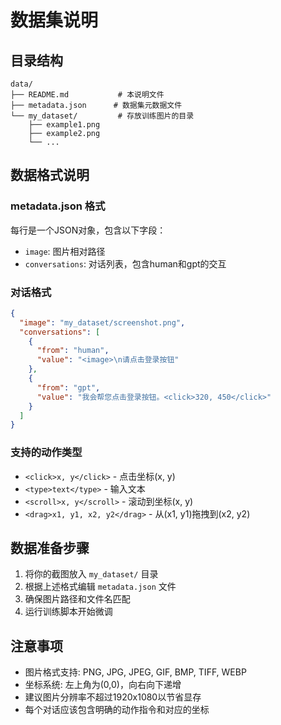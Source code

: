 # 数据集说明

## 目录结构
```
data/
├── README.md           # 本说明文件
├── metadata.json      # 数据集元数据文件
└── my_dataset/         # 存放训练图片的目录
    ├── example1.png
    ├── example2.png
    └── ...
```

## 数据格式说明

### metadata.json 格式
每行是一个JSON对象，包含以下字段：
- `image`: 图片相对路径
- `conversations`: 对话列表，包含human和gpt的交互

### 对话格式
```json
{
  "image": "my_dataset/screenshot.png",
  "conversations": [
    {
      "from": "human", 
      "value": "<image>\n请点击登录按钮"
    },
    {
      "from": "gpt", 
      "value": "我会帮您点击登录按钮。<click>320, 450</click>"
    }
  ]
}
```

### 支持的动作类型
- `<click>x, y</click>` - 点击坐标(x, y)
- `<type>text</type>` - 输入文本
- `<scroll>x, y</scroll>` - 滚动到坐标(x, y)
- `<drag>x1, y1, x2, y2</drag>` - 从(x1, y1)拖拽到(x2, y2)

## 数据准备步骤

1. 将你的截图放入 `my_dataset/` 目录
2. 根据上述格式编辑 `metadata.json` 文件
3. 确保图片路径和文件名匹配
4. 运行训练脚本开始微调

## 注意事项

- 图片格式支持: PNG, JPG, JPEG, GIF, BMP, TIFF, WEBP
- 坐标系统: 左上角为(0,0)，向右向下递增
- 建议图片分辨率不超过1920x1080以节省显存
- 每个对话应该包含明确的动作指令和对应的坐标
